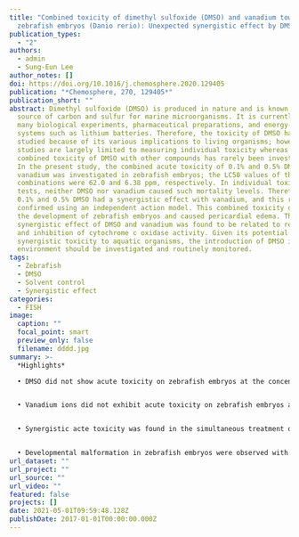 ```yaml
---
title: "Combined toxicity of dimethyl sulfoxide (DMSO) and vanadium towards
  zebrafish embryos (Danio rerio): Unexpected synergistic effect by DMSO"
publication_types:
  - "2"
authors:
  - admin
  - Sung-Eun Lee
author_notes: []
doi: https://doi.org/10.1016/j.chemosphere.2020.129405
publication: "*Chemosphere, 270, 129405*"
publication_short: ""
abstract: Dimethyl sulfoxide (DMSO) is produced in nature and is known to be a
  source of carbon and sulfur for marine microorganisms. It is currently used in
  many biological experiments, pharmaceutical preparations, and energy-producing
  systems such as lithium batteries. Therefore, the toxicity of DMSO has been
  studied because of its various implications to living organisms; however, such
  studies are largely limited to measuring individual toxicity whereas the
  combined toxicity of DMSO with other compounds has rarely been investigated.
  In the present study, the combined acute toxicity of 0.1% and 0.5% DMSO with
  vanadium was investigated in zebrafish embryos; the LC50 values of these
  combinations were 62.0 and 6.38 ppm, respectively. In individual toxicity
  tests, neither DMSO nor vanadium caused such mortality levels. Therefore, both
  0.1% and 0.5% DMSO had a synergistic effect with vanadium, and this result was
  confirmed using an independent action model. This combined toxicity delayed
  the development of zebrafish embryos and caused pericardial edema. The
  synergistic effect of DMSO and vanadium was found to be related to reduced pH
  and inhibition of cytochrome c oxidase activity. Given its potential
  synergistic toxicity to aquatic organisms, the introduction of DMSO into the
  environment should be investigated and routinely monitored.
tags:
  - Zebrafish
  - DMSO
  - Solvent control
  - Synergistic effect
categories:
  - FISH
image:
  caption: ""
  focal_point: smart
  preview_only: false
  filename: dddd.jpg
summary: >-
  *Highlights*

  • DMSO did not show acute toxicity on zebrafish embryos at the concentrations of 0.1%.


  • Vanadium ions did not exhibit acute toxicity on zebrafish embryos at the concentration of 50 ppm.


  • Synergistic acte toxicity was found in the simultaneous treatment of DMSO and vanadium.


  • Developmental malformation in zebrafish embryos were observed with the synergistic effects.
url_dataset: ""
url_project: ""
url_source: ""
url_video: ""
featured: false
projects: []
date: 2021-05-01T09:59:48.128Z
publishDate: 2017-01-01T00:00:00.000Z
---
```

